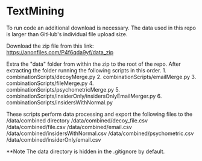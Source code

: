 # TextMining
To run code an additional download is necessary. The data used in this repo is larger than GitHub's individual file upload size.

Download the zip file from this link: 
https://anonfiles.com/P4f6qda9yf/data_zip

Extra the "data" folder from within the zip to the root of the repo. After extracting the folder running the following scripts in this order.
    1. combinationScripts/decoyMerge.py
    2. combinationScripts/emailMerge.py
    3. combinationScripts/fileMerge.py
    4. combinationScripts/psychometricMerge.py
    5. combinationScripts/insiderOnly/insidersOnlyEmailMerger.py
    6. combinationScripts/insidersWithNormal.py

These scripts perform data processing and export the following files to the /data/combined directory
    /data/combined/decoy_file.csv
    /data/combined/file.csv
    /data/combined/email.csv
    /data/combined/insidersWithNormal.csv
    /data/combined/psychometric.csv
    /data/combined/insiderOnly/email.csv    

**Note
The data directory is hidden in the .gitignore by default.